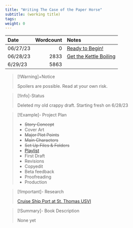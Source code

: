 ```yaml
---
title: "Writing The Case of the Paper Horse"
subtitle: (working title)
tags:
weight: 0
---
```



| Date     | Wordcount | Notes                                                  |
|:-------- | ---------:|:------------------------------------------------------ |
| 06/27/23 |         0 | [Ready to Begin!](/notes/paper-horse-6-27-23.md)       |
| 06/28/23 |      2833 | [Get the Kettle Boiling](notes/paper-horse-6-28-23.md) |
| 6/29/23  |      5863 |                                                        |



>[!Warning]+Notice
>
> Spoilers are possible. Read at your own risk.

> [!Info]-Status
>
 > Deleted my old crappy draft. Starting fresh on 6/28/23

>[!Example]- Project Plan
> 
> * ~~Story Concept~~
> * Cover Art
> * ~~Major Plot Points~~
> * ~~Main Characters~~
> * ~~Set Up Files & Folders~~
> * [Playlist](/notes/cruise-cozies-playlist.md)
> * First Draft
> * Revisions
> * Copyedit
> * Beta feedback
> * Proofreading
> * Production
>   

>[!Important]- Research
>
> [Cruise Ship Port at St. Thomas USVI](https://www.iqcruising.com/ports/caribbean/st.thomas/index.html)
> 

>[!Summary]- Book Description
> 
> None yet


